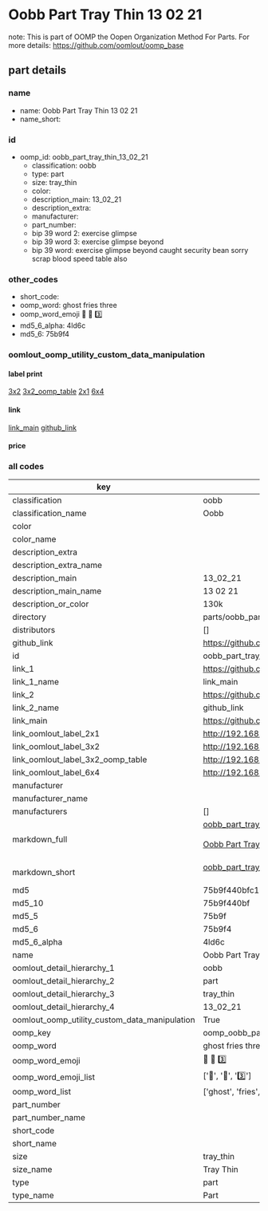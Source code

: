# Oobb Part Tray Thin 13 02 21  

note: This is part of OOMP the Oopen Organization Method For Parts. For more details: https://github.com/oomlout/oomp_base

##  part details





### name
* name: Oobb Part Tray Thin 13 02 21
* name_short: 
### id
* oomp_id: oobb_part_tray_thin_13_02_21
  * classification: oobb
  * type: part
  * size: tray_thin
  * color: 
  * description_main: 13_02_21
  * description_extra: 
  * manufacturer: 
  * part_number: 
  * bip 39 word 2: exercise glimpse
  * bip 39 word 3: exercise glimpse beyond
  * bip 39 word: exercise glimpse beyond caught security bean sorry scrap blood speed table also

### other_codes
* short_code: 
* oomp_word: ghost fries three
* oomp_word_emoji :ghost: :fries: :three:
* md5_6_alpha: 4ld6c
* md5_6: 75b9f4






### oomlout_oomp_utility_custom_data_manipulation
#### label print
[3x2](http://192.168.1.245:1112/?label=oomp%204ld6c)
[3x2_oomp_table](http://192.168.1.107:1112/?label=oomp%204ld6c)
[2x1](http://192.168.1.242:1112/?label=oomp%204ld6c)
[6x4](http://192.168.1.55:1112/?label=oomp%204ld6c)    

#### link

[link_main](https://github.com/oomlout/oomlout_oomp_current_version_messy/tree/main/parts/oobb_part_tray_thin_13_02_21) [github_link](https://github.com/oomlout/oomlout_oomp_part_src/tree/main/parts/oobb_part_tray_thin_13_02_21)                             

#### price







### all codes 
| key | value |  
| --- | --- |  
| classification | oobb |  
| classification_name | Oobb |  
| color |  |  
| color_name |  |  
| description_extra |  |  
| description_extra_name |  |  
| description_main | 13_02_21 |  
| description_main_name | 13 02 21 |  
| description_or_color | 130k |  
| directory | parts/oobb_part_tray_thin_13_02_21 |  
| distributors | [] |  
| github_link | https://github.com/oomlout/oomlout_oomp_part_src/tree/main/parts/oobb_part_tray_thin_13_02_21 |  
| id | oobb_part_tray_thin_13_02_21 |  
| link_1 | https://github.com/oomlout/oomlout_oomp_current_version_messy/tree/main/parts/oobb_part_tray_thin_13_02_21 |  
| link_1_name | link_main |  
| link_2 | https://github.com/oomlout/oomlout_oomp_part_src/tree/main/parts/oobb_part_tray_thin_13_02_21 |  
| link_2_name | github_link |  
| link_main | https://github.com/oomlout/oomlout_oomp_current_version_messy/tree/main/parts/oobb_part_tray_thin_13_02_21 |  
| link_oomlout_label_2x1 | http://192.168.1.242:1112/?label=oomp%204ld6c |  
| link_oomlout_label_3x2 | http://192.168.1.245:1112/?label=oomp%204ld6c |  
| link_oomlout_label_3x2_oomp_table | http://192.168.1.107:1112/?label=oomp%204ld6c |  
| link_oomlout_label_6x4 | http://192.168.1.55:1112/?label=oomp%204ld6c |  
| manufacturer |  |  
| manufacturer_name |  |  
| manufacturers | [] |  
| markdown_full | [oobb_part_tray_thin_13_02_21](https://github.com/oomlout/oomlout_oomp_current_version_messy/tree/main/parts/oobb_part_tray_thin_13_02_21)<br>[](https://github.com/oomlout/oomlout_oomp_current_version_messy/tree/main/parts/oobb_part_tray_thin_13_02_21)<br>[Oobb Part Tray Thin 13 02 21](https://github.com/oomlout/oomlout_oomp_current_version_messy/tree/main/parts/oobb_part_tray_thin_13_02_21)<br><br> |  
| markdown_short | [oobb_part_tray_thin_13_02_21](https://github.com/oomlout/oomlout_oomp_current_version_messy/tree/main/parts/oobb_part_tray_thin_13_02_21)<br><br> |  
| md5 | 75b9f440bfc179ec4e6162462b98ca7a |  
| md5_10 | 75b9f440bf |  
| md5_5 | 75b9f |  
| md5_6 | 75b9f4 |  
| md5_6_alpha | 4ld6c |  
| name | Oobb Part Tray Thin 13 02 21 |  
| oomlout_detail_hierarchy_1 | oobb |  
| oomlout_detail_hierarchy_2 | part |  
| oomlout_detail_hierarchy_3 | tray_thin |  
| oomlout_detail_hierarchy_4 | 13_02_21 |  
| oomlout_oomp_utility_custom_data_manipulation | True |  
| oomp_key | oomp_oobb_part_tray_thin_13_02_21 |  
| oomp_word | ghost fries three |  
| oomp_word_emoji | :ghost: :fries: :three: |  
| oomp_word_emoji_list | [':ghost:', ':fries:', ':three:'] |  
| oomp_word_list | ['ghost', 'fries', 'three'] |  
| part_number |  |  
| part_number_name |  |  
| short_code |  |  
| short_name |  |  
| size | tray_thin |  
| size_name | Tray Thin |  
| type | part |  
| type_name | Part |  
